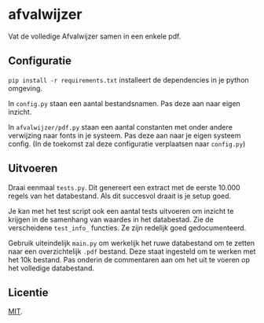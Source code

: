# afvalwijzer
Vat de volledige Afvalwijzer samen in een enkele pdf.

## Configuratie
`pip install -r requirements.txt` installeert de dependencies in je python
omgeving.

In `config.py` staan een aantal bestandsnamen. Pas deze aan naar eigen inzicht.

In `afvalwijzer/pdf.py` staan een aantal constanten met onder andere verwijzing
naar fonts in je systeem. Pas deze aan naar je eigen systeem config. (In de
toekomst zal deze configuratie verplaatsen naar `config.py`)

## Uitvoeren
Draai eenmaal `tests.py`. Dit genereert een extract met de eerste 10.000 regels
van het databestand. Als dit succesvol draait is je setup goed.

Je kan met het test script ook een aantal tests uitvoeren om inzicht te krijgen
in de samenhang van waardes in het databestad. Zie de verscheidene `test_info_`
functies. Ze zijn redelijk goed gedocumenteerd.

Gebruik uiteindelijk `main.py` om werkelijk het ruwe databestand om te zetten
naar een overzichtelijk `.pdf` bestand. Deze staat ingesteld om te werken met
het 10k bestand. Pas onderin de commentaren aan om het uit te voeren op het
volledige databestand.

## Licentie

[MIT](./LICENSE).
